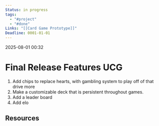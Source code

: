 ```yaml
---
Status: in progress
tags:
  - "#project"
  - "#done"
Links: "[[Card Game Prototype]]"
Deadline: 0001-01-01
---
```

2025-08-01 00:32

# Final Release Features UCG
1. Add chips to replace hearts, with gambling system to play off of that drive more
2. Make a customizable deck that is persistent throughout games.
3. Add a leader board
4. Add elo

## Resources





